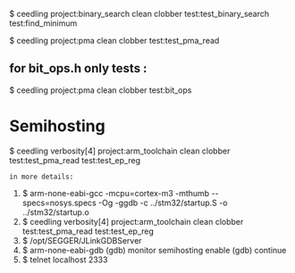 $ ceedling project:binary_search clean clobber test:test_binary_search test:find_minimum

$ ceedling project:pma clean clobber test:test_pma_read

## for bit_ops.h only tests :
$ ceedling project:pma clean clobber test:bit_ops

# Semihosting
$ ceedling verbosity[4] project:arm_toolchain clean clobber test:test_pma_read test:test_ep_reg

	in more details:

1. $ arm-none-eabi-gcc -mcpu=cortex-m3 -mthumb --specs=nosys.specs -Og -ggdb -c ../stm32/startup.S -o ../stm32/startup.o
2. $ ceedling verbosity[4] project:arm_toolchain clean clobber test:test_pma_read test:test_ep_reg
3. $ /opt/SEGGER/JLinkGDBServer
4. $ arm-none-eabi-gdb
		(gdb) monitor semihosting enable
		(gdb) continue
5. $ telnet localhost 2333
